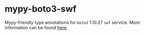 # mypy-boto3-swf

Mypy-friendly type annotations for `boto3` 1.10.27 `swf` service.
More information can be found [here](https://github.com/vemel/mypy_boto3).
